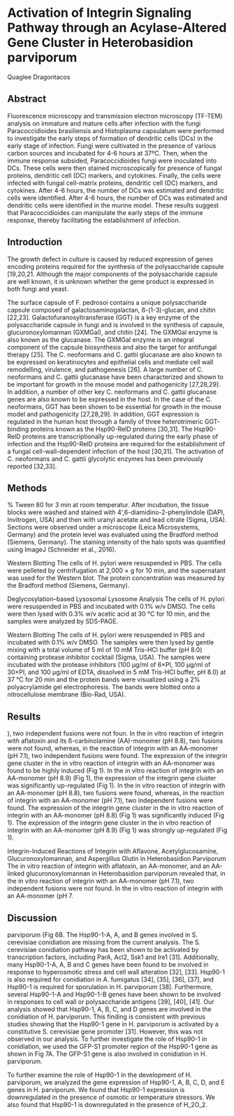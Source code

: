 # Activation of Integrin Signaling Pathway through an Acylase-Altered Gene Cluster in Heterobasidion parviporum
Quaglee Dragontacos


## Abstract
Fluorescence microscopy and transmission electron microscopy (TF-TEM) analysis on immature and mature cells after infection with the fungi Paracoccidioides brasiliensis and Histoplasma capsulatum were performed to investigate the early steps of formation of dendritic cells (DCs) in the early stage of infection. Fungi were cultivated in the presence of various carbon sources and incubated for 4-6 hours at 37ºC. Then, when the immune response subsided, Paracoccidioides fungi were inoculated into DCs. These cells were then stained microscopically for presence of fungal proteins, dendritic cell (DC) markers, and cytokines. Finally, the cells were infected with fungal cell-matrix proteins, dendritic cell (DC) markers, and cytokines. After 4-6 hours, the number of DCs was estimated and dendritic cells were identified. After 4-6 hours, the number of DCs was estimated and dendritic cells were identified in the murine model. These results suggest that Paracoccidioides can manipulate the early steps of the immune response, thereby facilitating the establishment of infection.


## Introduction
The growth defect in culture is caused by reduced expression of genes encoding proteins required for the synthesis of the polysaccharide capsule [19,20,21. Although the major components of the polysaccharide capsule are well known, it is unknown whether the gene product is expressed in both fungi and yeast.

The surface capsule of F. pedrosoi contains a unique polysaccharide capsule composed of galactosaminogalactan, ß-(1-3)-glucan, and chitin [22,23]. Galactofuranosyltransferase (GGT) is a key enzyme of the polysaccharide capsule in fungi and is involved in the synthesis of capsule, glucuronoxylomannan (GXMGal), and chitin [24]. The GXMGal enzyme is also known as the glucanase. The GXMGal enzyme is an integral component of the capsule biosynthesis and also the target for antifungal therapy [25]. The C. neoformans and C. gattii glucanase are also known to be expressed on keratinocytes and epithelial cells and mediate cell wall remodelling, virulence, and pathogenesis [26]. A large number of C. neoformans and C. gattii glucanase have been characterized and shown to be important for growth in the mouse model and pathogenicity [27,28,29]. In addition, a number of other key C. neoformans and C. gattii glucanase genes are also known to be expressed in the host. In the case of the C. neoformans, GGT has been shown to be essential for growth in the mouse model and pathogenicity [27,28,29]. In addition, GGT expression is regulated in the human host through a family of three heterotrimeric GGT-binding proteins known as the Hsp90-RelD proteins [30,31]. The Hsp90-RelD proteins are transcriptionally up-regulated during the early phase of infection and the Hsp90-RelD proteins are required for the establishment of a fungal cell-wall-dependent infection of the host [30,31]. The activation of C. neoformans and C. gattii glycolytic enzymes has been previously reported [32,33].


## Methods
% Tween 80 for 3 min at room temperatur. After incubation, the tissue blocks were washed and stained with 4',6-diamidino-2-phenylindole (DAPI, Invitrogen, USA) and then with uranyl acetate and lead citrate (Sigma, USA). Sections were observed under a microscope (Leica Microsystems, Germany) and the protein level was evaluated using the Bradford method (Siemens, Germany). The staining intensity of the halo spots was quantified using ImageJ (Schneider et al., 2016).

Western Blotting
The cells of H. pylori were resuspended in PBS. The cells were pelleted by centrifugation at 2,000 × g for 10 min, and the supernatant was used for the Western blot. The protein concentration was measured by the Bradford method (Siemens, Germany).

Deglycosylation–based Lysosomal Lysosome Analysis
The cells of H. pylori were resuspended in PBS and incubated with 0.1% w/v DMSO. The cells were then lysed with 0.3% w/v acetic acid at 30 °C for 10 min, and the samples were analyzed by SDS-PAGE.

Western Blotting
The cells of H. pylori were resuspended in PBS and incubated with 0.1% w/v DMSO. The samples were then lysed by gentle mixing with a total volume of 5 ml of 10 mM Tris-HCl buffer (pH 8.0) containing protease inhibitor cocktail (Sigma, USA). The samples were incubated with the protease inhibitors (100 µg/ml of 6×PI, 100 µg/ml of 30×PI, and 100 µg/ml of EDTA, dissolved in 5 mM Tris-HCl buffer, pH 8.0) at 37 °C for 20 min and the protein bands were visualized using a 2% polyacrylamide gel electrophoresis. The bands were blotted onto a nitrocellulose membrane (Bio-Rad, USA).


## Results
), two independent fusions were not foun. In the in vitro reaction of integrin with aflatoxin and its ß-carbinolamine (AA)-monomer (pH 8.8), two fusions were not found, whereas, in the reaction of integrin with an AA-monomer (pH 7.1), two independent fusions were found. The expression of the integrin gene cluster in the in vitro reaction of integrin with an AA-monomer was found to be highly induced (Fig 1). In the in vitro reaction of integrin with an AA-monomer (pH 8.9) (Fig 1), the expression of the integrin gene cluster was significantly up-regulated (Fig 1). In the in vitro reaction of integrin with an AA-monomer (pH 8.8), two fusions were found, whereas, in the reaction of integrin with an AA-monomer (pH 7.1), two independent fusions were found. The expression of the integrin gene cluster in the in vitro reaction of integrin with an AA-monomer (pH 8.8) (Fig 1) was significantly induced (Fig 1). The expression of the integrin gene cluster in the in vitro reaction of integrin with an AA-monomer (pH 8.9) (Fig 1) was strongly up-regulated (Fig 1).

Integrin-Induced Reactions of Integrin with Aflavone, Acetylglucosamine, Glucuronoxylomannan, and Aspergillus Glutin in Heterobasidion Parviporum
The in vitro reaction of integrin with aflatoxin, an AA-monomer, and an AA-linked glucuronoxylomannan in Heterobasidion parviporum revealed that, in the in vitro reaction of integrin with an AA-monomer (pH 7.1), two independent fusions were not found. In the in vitro reaction of integrin with an AA-monomer (pH 7.


## Discussion
parviporum (Fig 6B. The Hsp90-1-A, A, and B genes involved in S. cerevisiae conidiation are missing from the current analysis. The S. cerevisiae conidiation pathway has been shown to be activated by transcription factors, including ParA, Acl2, Ssk1 and Ire1 [31]. Additionally, many Hsp90-1-A, A, B and C genes have been found to be involved in response to hyperosmotic stress and cell wall alteration [32], [33]. Hsp90-1 is also required for conidiation in A. fumigatus [34], [35], [36], [37], and Hsp90-1 is required for sporulation in H. parviporum [38]. Furthermore, several Hsp90-1-A and Hsp90-1-B genes have been shown to be involved in responses to cell wall or polysaccharide antigens [39], [40], [41]. Our analysis showed that Hsp90-1, A, B, C, and D genes are involved in the conidiation of H. parviporum. This finding is consistent with previous studies showing that the Hsp90-1 gene in H. parviporum is activated by a constitutive S. cerevisiae gene promoter [31]. However, this was not observed in our analysis. To further investigate the role of Hsp90-1 in conidiation, we used the GFP-S1 promoter region of the Hsp90-1 gene as shown in Fig 7A. The GFP-S1 gene is also involved in conidiation in H. parviporum.

To further examine the role of Hsp90-1 in the development of H. parviporum, we analyzed the gene expression of Hsp90-1, A, B, C, D, and E genes in H. parviporum. We found that Hsp90-1 expression is downregulated in the presence of osmotic or temperature stressors. We also found that Hsp90-1 is downregulated in the presence of H_2O_2.
